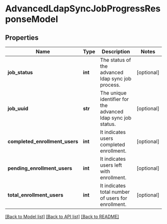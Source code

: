 # AdvancedLdapSyncJobProgressResponseModel

## Properties
Name | Type | Description | Notes
------------ | ------------- | ------------- | -------------
**job_status** | **int** | The status of the advanced ldap sync job process. | [optional] 
**job_uuid** | **str** | The unique identifier for the  advanced ldap sync job status. | [optional] 
**completed_enrollment_users** | **int** | It indicates users completed enrollment. | [optional] 
**pending_enrollment_users** | **int** | It indicates users left with enrollment. | [optional] 
**total_enrollment_users** | **int** | It indicates total number of users for enrollment. | [optional] 

[[Back to Model list]](../README.md#documentation-for-models) [[Back to API list]](../README.md#documentation-for-api-endpoints) [[Back to README]](../README.md)


